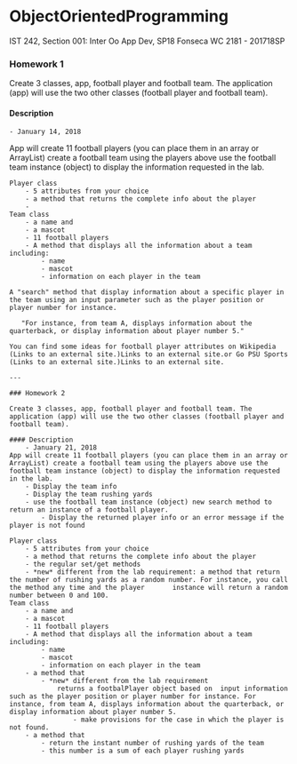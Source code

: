 # ObjectOrientedProgramming
IST 242, Section 001: Inter Oo App Dev, SP18 Fonseca WC 2181 - 201718SP

### Homework 1 

Create 3 classes, app, football player and football team. The application (app) will use the two other classes (football player and football team).

#### Description
	- January 14, 2018
App will create 11 football players (you can place them in an array or ArrayList) create a football team using the players above use the football team instance (object) to display the information requested in the lab.

```
Player class
	- 5 attributes from your choice
	- a method that returns the complete info about the player
	- 
Team class
	- a name and 
	- a mascot 
	- 11 football players	
	- A method that displays all the information about a team including:
    	- name
    	- mascot
    	- information on each player in the team

A "search" method that display information about a specific player in the team using an input parameter such as the player position or player number for instance. 
    
   "For instance, from team A, displays information about the quarterback, or display information about player number 5."
    
You can find some ideas for football player attributes on Wikipedia  (Links to an external site.)Links to an external site.or Go PSU Sports (Links to an external site.)Links to an external site.

---

### Homework 2

Create 3 classes, app, football player and football team. The application (app) will use the two other classes (football player and football team).

#### Description
	- January 21, 2018
App will create 11 football players (you can place them in an array or ArrayList) create a football team using the players above use the football team instance (object) to display the information requested in the lab.
	- Display the team info
	- Display the team rushing yards
	- use the football team instance (object) new search method to return an instance of a football player.
		- Display the returned player info or an error message if the player is not found

Player class
	- 5 attributes from your choice
	- a method that returns the complete info about the player
	- the regular set/get methods
	- *new* different from the lab requirement: a method that return the number of rushing yards as a random number. For instance, you call the method any time and the player       instance will return a random number between 0 and 100.
Team class
	- a name and 
	- a mascot 
	- 11 football players	
	- A method that displays all the information about a team including:
    	- name
    	- mascot
    	- information on each player in the team
	- a method that
		- *new* different from the lab requirement
			returns a footbalPlayer object based on  input information such as the player position or player number for instance. For instance, from team A, displays information about the quarterback, or display information about player number 5.
				- make provisions for the case in which the player is not found.
	- a method that
		- return the instant number of rushing yards of the team
		- this number is a sum of each player rushing yards
```
		